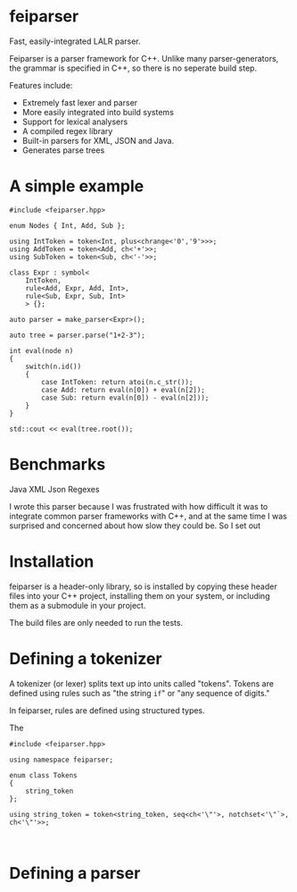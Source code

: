 # feiparser

Fast, easily-integrated LALR parser.

Feiparser is a parser framework for C++. Unlike many parser-generators, the grammar is specified in C++, so there is no seperate build step.

Features include:

- Extremely fast lexer and parser
- More easily integrated into build systems
- Support for lexical analysers
- A compiled regex library
- Built-in parsers for XML, JSON and Java.
- Generates parse trees

# A simple example

```
#include <feiparser.hpp>

enum Nodes { Int, Add, Sub };

using IntToken = token<Int, plus<chrange<'0','9'>>>;
using AddToken = token<Add, ch<'+'>>;
using SubToken = token<Sub, ch<'-'>>;

class Expr : symbol<
    IntToken,
    rule<Add, Expr, Add, Int>,
    rule<Sub, Expr, Sub, Int>
    > {};

auto parser = make_parser<Expr>();

auto tree = parser.parse("1+2-3");

int eval(node n)
{
    switch(n.id())
    {
        case IntToken: return atoi(n.c_str());
        case Add: return eval(n[0]) + eval(n[2]);
        case Sub: return eval(n[0]) - eval(n[2]));
    }
}

std::cout << eval(tree.root());
```

# Benchmarks

Java
XML
Json
Regexes


I wrote this parser because I was frustrated with how difficult it was to integrate common parser frameworks with C++, and at the same time I was surprised and concerned about how slow they could be. So I set out

# Installation

feiparser is a header-only library, so is installed by copying these header files into your C++ project, installing them on your system, or including them as a submodule in your project.

The build files are only needed to run the tests.

# Defining a tokenizer

A tokenizer (or lexer) splits text up into units called "tokens". Tokens are defined using rules such as "the string `if`" or "any sequence of digits."

In feiparser, rules are defined using structured types.

The 

```
#include <feiparser.hpp>

using namespace feiparser;

enum class Tokens
{
    string_token
};

using string_token = token<string_token, seq<ch<'\"'>, notchset<'\"`>, ch<'\"'>>;



```

# Defining a parser

